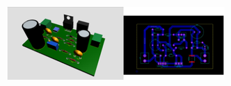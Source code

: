 <p align="center">
  <img src="../../Media/Buck Converter PCB.png" alt="Winner Certificate" width="500"/>
</p>
